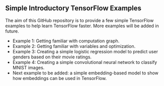 ## Simple Introductory TensorFlow Examples

The aim of this GitHub repository is to provide a few simple TensorFlow examples to help learn TensorFlow faster.
More examples will be added in future.

* Example 1: Getting familiar with computation graph.
* Example 2: Getting familiar with variables and optimization.
* Example 3: Creating a simple logistic regression model to predict user genders based on their movie ratings.
* Example 4: Creating a simple convolutional neural network to classify MNIST images.
* Next example to be added: a simple embedding-based model to show how embeddings can be used in TensorFlow.


